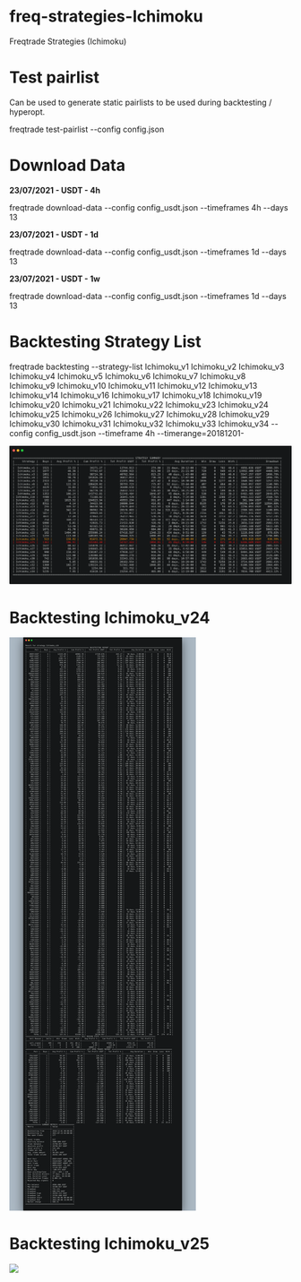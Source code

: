 # freq-strategies-Ichimoku
Freqtrade Strategies (Ichimoku)

# Test pairlist

Can be used to generate static pairlists to be used during backtesting / hyperopt.

freqtrade test-pairlist --config config.json

# Download Data

****23/07/2021 - USDT - 4h****

freqtrade download-data --config config_usdt.json --timeframes 4h --days 13

****23/07/2021 - USDT - 1d****

freqtrade download-data --config config_usdt.json --timeframes 1d --days 13

****23/07/2021 - USDT - 1w****

freqtrade download-data --config config_usdt.json --timeframes 1d --days 13


# Backtesting Strategy List

freqtrade backtesting --strategy-list Ichimoku_v1 Ichimoku_v2 Ichimoku_v3 Ichimoku_v4 Ichimoku_v5 Ichimoku_v6 Ichimoku_v7 Ichimoku_v8 Ichimoku_v9 Ichimoku_v10 Ichimoku_v11 Ichimoku_v12 Ichimoku_v13 Ichimoku_v14 Ichimoku_v16 Ichimoku_v17 Ichimoku_v18 Ichimoku_v19 Ichimoku_v20 Ichimoku_v21 Ichimoku_v22 Ichimoku_v23 Ichimoku_v24 Ichimoku_v25 Ichimoku_v26 Ichimoku_v27 Ichimoku_v28 Ichimoku_v29 Ichimoku_v30 Ichimoku_v31 Ichimoku_v32 Ichimoku_v33 Ichimoku_v34 --config config_usdt.json --timeframe 4h --timerange=20181201-

![](backtesting_3.png)

# Backtesting Ichimoku_v24

![](Ichimoku_v24.png)

# Backtesting Ichimoku_v25

![](Ichimoku_v25.png)

